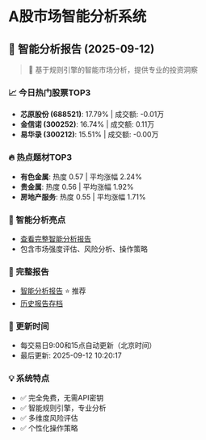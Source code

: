 # A股市场智能分析系统

## 🤖 智能分析报告 (2025-09-12)

> 🚀 基于规则引擎的智能市场分析，提供专业的投资洞察

### 📈 今日热门股票TOP3
- **芯原股份 (688521)**: 17.79% | 成交额: -0.01万
- **金信诺 (300252)**: 16.74% | 成交额: 0.11万
- **易华录 (300212)**: 15.51% | 成交额: -0.00万

### 🔥 热点题材TOP3
- **有色金属**: 热度 0.57 | 平均涨幅 2.24%
- **贵金属**: 热度 0.56 | 平均涨幅 1.92%
- **房地产服务**: 热度 0.55 | 平均涨幅 1.71%

### 🤖 智能分析亮点
- [查看完整智能分析报告](reports/enhanced_report_2025-09-12.md)
- 包含市场强度评估、风险分析、操作策略

### 📄 完整报告
- [智能分析报告](reports/enhanced_report_2025-09-12.md) ⭐ 推荐
- [历史报告存档](reports/)

### 🔄 更新时间
- 每交易日9:00和15点自动更新（北京时间）
- 最后更新: 2025-09-12 10:20:17

### 💡 系统特点
- ✅ 完全免费，无需API密钥
- ✅ 智能规则引擎，专业分析
- ✅ 多维度风险评估
- ✅ 个性化操作策略

